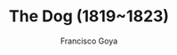 ---
title: "The Dog (1819~1823)"
subtitle: "Francisco Goya"
displayImg: "img/covers/The Dog, 1819~1823, Francisco Goya.jpg"
customForwardUrl: ""
---